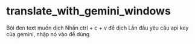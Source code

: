# translate_with_gemini_windows
Bôi đen text muốn dịch
Nhấn ctrl + c + v để dịch
Lần đầu yêu cầu api key của gemini, nhập nó vào để dùng